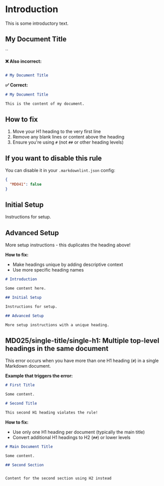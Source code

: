 # Introduction

This is some introductory text.

## My Document Title

``

**❌ Also incorrect:**

```markdown:example.md

# My Document Title
```

**✅ Correct:**

```markdown:example.md
# My Document Title

This is the content of my document.
```

## How to fix

1. Move your H1 heading to the very first line
2. Remove any blank lines or content above the heading
3. Ensure you're using `#` (not `##` or other heading levels)

## If you want to disable this rule

You can disable it in your `.markdownlint.json` config:

```json:.markdownlint.json
{
  "MD041": false
}
```

## Initial Setup

Instructions for setup.

## Advanced Setup

More setup instructions - this duplicates the heading above!

**How to fix:**

- Make headings unique by adding descriptive context
- Use more specific heading names

```markdown:example-fixed.md
# Introduction

Some content here.

## Initial Setup

Instructions for setup.

## Advanced Setup

More setup instructions with a unique heading.
```

## MD025/single-title/single-h1: Multiple top-level headings in the same document

This error occurs when you have more than one H1 heading (`#`) in a single Markdown document.

**Example that triggers the error:**

```markdown:example.md
# First Title

Some content.

# Second Title

This second H1 heading violates the rule!
```

**How to fix:**

- Use only one H1 heading per document (typically the main title)
- Convert additional H1 headings to H2 (`##`) or lower levels

```markdown:example-fixed.md
# Main Document Title

Some content.

## Second Section


Content for the second section using H2 instead
